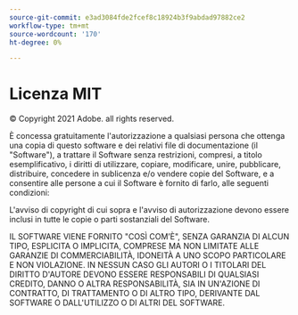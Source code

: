 ```yaml
---
source-git-commit: e3ad3084fde2fcef8c18924b3f9abdad97882ce2
workflow-type: tm+mt
source-wordcount: '170'
ht-degree: 0%

---
```

# Licenza MIT

© Copyright 2021 Adobe. all rights reserved.

È concessa gratuitamente l&#39;autorizzazione a qualsiasi persona che ottenga una copia di questo software e dei relativi file di documentazione (il &quot;Software&quot;), a trattare il Software senza restrizioni, compresi, a titolo esemplificativo, i diritti di utilizzare, copiare, modificare, unire, pubblicare, distribuire, concedere in sublicenza e/o vendere copie del Software, e a consentire alle persone a cui il Software è fornito di farlo, alle seguenti condizioni:

L&#39;avviso di copyright di cui sopra e l&#39;avviso di autorizzazione devono essere inclusi in tutte le copie o parti sostanziali del Software.

IL SOFTWARE VIENE FORNITO &quot;COSÌ COM’È&quot;, SENZA GARANZIA DI ALCUN TIPO, ESPLICITA O IMPLICITA, COMPRESE MA NON LIMITATE ALLE GARANZIE DI COMMERCIABILITÀ, IDONEITÀ A UNO SCOPO PARTICOLARE E NON VIOLAZIONE. IN NESSUN CASO GLI AUTORI O I TITOLARI DEL DIRITTO D&#39;AUTORE DEVONO ESSERE RESPONSABILI DI QUALSIASI CREDITO, DANNO O ALTRA RESPONSABILITÀ, SIA IN UN&#39;AZIONE DI CONTRATTO, DI TRATTAMENTO O DI ALTRO TIPO, DERIVANTE DAL SOFTWARE O DALL&#39;UTILIZZO O DI ALTRI DEL SOFTWARE.
